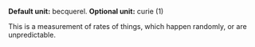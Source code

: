 **Default unit:** becquerel.
**Optional unit:** curie (1)

This is a measurement of rates of things, which happen randomly, or are unpredictable. 


